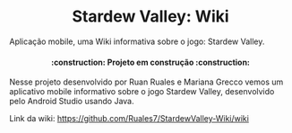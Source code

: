 <h1 align="center">Stardew Valley: Wiki</h1>

Aplicação mobile, uma Wiki informativa sobre o jogo: Stardew Valley.

<h4 align="center"> 
    :construction:  Projeto em construção  :construction:
</h4>

Nesse projeto desenvolvido por Ruan Ruales e Mariana Grecco vemos um aplicativo mobile informativo sobre o jogo Stardew Valley, desenvolvido pelo Android Studio usando Java.

Link da wiki: https://github.com/Ruales7/StardewValley-Wiki/wiki

